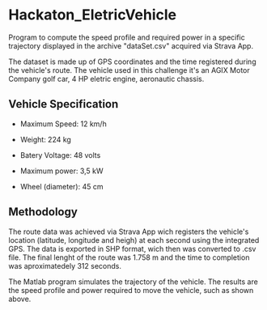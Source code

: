 # Hackaton_EletricVehicle

Program to compute the speed profile and required power in a specific trajectory displayed in the archive "dataSet.csv" acquired via Strava App.

The dataset is made up of GPS coordinates and the time registered during the vehicle's route. The vehicle used in this challenge it's an AGIX Motor Company golf 
car, 4 HP eletric engine, aeronautic chassis.

## Vehicle Specification

- Maximum Speed:	12 km/h

- Weight:	224 kg

- Batery Voltage:	48	volts

- Maximum power:	3,5	kW

- Wheel (diameter): 45 	cm

## Methodology

The route data was achieved via Strava App wich registers the vehicle's location (latitude, longitude and heigh) at each second using the integrated GPS. The data
is exported in SHP format, wich then was converted to .csv file. The final lenght of the route was 1.758 m and the time to completion was aproximatedely 312 seconds.

The Matlab program simulates the trajectory of the vehicle. The results are the speed profile and power required to move the vehicle, such as shown above.
